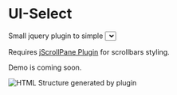 # UI-Select

Small jquery plugin to simple <select> styling.

Requires [jScrollPane Plugin](https://code.google.com/p/jscrollpane/) for scrollbars styling.

Demo is coming soon.

![HTML Structure generated by plugin](https://raw.github.com/IvanLarionov/UISelect/master/img/ui-select.png)